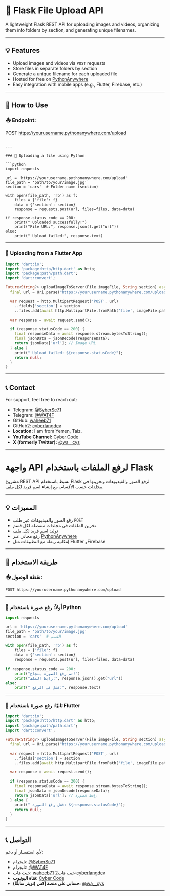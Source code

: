 


# 📁 Flask File Upload API

A lightweight Flask REST API for uploading images and videos, organizing them into folders by section, and generating unique filenames.

---

## 💡 Features

- Upload images and videos via `POST` requests
- Store files in separate folders by section
- Generate a unique filename for each uploaded file
- Hosted for free on [PythonAnywhere](https://www.pythonanywhere.com/)
- Easy integration with mobile apps (e.g., Flutter, Firebase, etc.)

---

## 🔧 How to Use

### 📤 Endpoint:

POST https://yourusername.pythonanywhere.com/upload
```

---

### 🐍 Uploading a file using Python

```python
import requests

url = 'https://yourusername.pythonanywhere.com/upload'
file_path = 'path/to/your/image.jpg'
section = 'cars'  # Folder name (section)

with open(file_path, 'rb') as f:
    files = {'file': f}
    data = {'section': section}
    response = requests.post(url, files=files, data=data)

if response.status_code == 200:
    print(" Uploaded successfully!")
    print("File URL:", response.json().get("url"))
else:
    print(" Upload failed:", response.text)
```

---

### 📱 Uploading from a Flutter App

```dart
import 'dart:io';
import 'package:http/http.dart' as http;
import 'package:path/path.dart';
import 'dart:convert';

Future<String?> uploadImageToServer(File imageFile, String section) async {
  final url = Uri.parse("https://yourusername.pythonanywhere.com/upload");

  var request = http.MultipartRequest('POST', url)
    ..fields['section'] = section
    ..files.add(await http.MultipartFile.fromPath('file', imageFile.path));

  var response = await request.send();

  if (response.statusCode == 200) {
    final responseData = await response.stream.bytesToString();
    final jsonData = jsonDecode(responseData);
    return jsonData['url']; // Image URL
  } else {
    print(" Upload failed: ${response.statusCode}");
    return null;
  }
}
```

---

## 📞 Contact

For support, feel free to reach out:

- Telegram: [@SyberSc71](https://t.me/SyberSc71)
- Telegram: [@WAT4F](https://t.me/WAT4F)
- GitHub: [waheeb71](https://github.com/waheeb71)
- GitHub2: [cyberlangdev](https://github.com/cyberlangdev)
- **Location:** I am from Yemen, Taiz.
- **YouTube Channel:** [Cyber Code](https://www.youtube.com/@cyber_code1)
- **X (formerly Twitter):** [@wa__cys](https://x.com/wa__cys)



---

# واجهة API لرفع الملفات باستخدام Flask

مشروع REST API بسيط باستخدام Flask لرفع الصور والفيديوهات وتخزينها في مجلدات حسب الأقسام، مع إنشاء اسم فريد لكل ملف.

---

## 💡 المميزات

- رفع الصور والفيديوهات عبر طلب `POST`
- تخزين الملفات في مجلدات منفصلة لكل قسم
- توليد اسم فريد لكل ملف
- رفع مجاني عبر [PythonAnywhere](https://www.pythonanywhere.com/)
- إمكانية ربطه مع التطبيقات مثل Flutter وFirebase

---

## 🔧 طريقة الاستخدام

### 📤 نقطة الوصول:
```
POST https://yourusername.pythonanywhere.com/upload
```

---

### 🐍 أولاً: رفع صورة باستخدام Python

```python
import requests

url = 'https://yourusername.pythonanywhere.com/upload'
file_path = 'path/to/your/image.jpg'
section = 'cars'  # القسم

with open(file_path, 'rb') as f:
    files = {'file': f}
    data = {'section': section}
    response = requests.post(url, files=files, data=data)

if response.status_code == 200:
    print("تم رفع الصورة بنجاح!")
    print("رابط الملف:", response.json().get("url"))
else:
    print(" فشل في الرفع:", response.text)
```

---

### 📱 ثانيًا: رفع صورة باستخدام Flutter

```dart
import 'dart:io';
import 'package:http/http.dart' as http;
import 'package:path/path.dart';
import 'dart:convert';

Future<String?> uploadImageToServer(File imageFile, String section) async {
  final url = Uri.parse("https://yourusername.pythonanywhere.com/upload");

  var request = http.MultipartRequest('POST', url)
    ..fields['section'] = section
    ..files.add(await http.MultipartFile.fromPath('file', imageFile.path));

  var response = await request.send();

  if (response.statusCode == 200) {
    final responseData = await response.stream.bytesToString();
    final jsonData = jsonDecode(responseData);
    return jsonData['url']; // رابط الصورة
  } else {
    print(" فشل رفع الصورة: ${response.statusCode}");
    return null;
  }
}
```

---

## 📞 التواصل

لأي استفسار أو دعم:

- تليجرام: [@SyberSc71](https://t.me/SyberSc71)
- تليجرام: [@WAT4F](https://t.me/WAT4F)
- جيت هاب: [waheeb71](https://github.com/waheeb71)
  جيب هاب2:[cyberlangdev](https://github.com/cyberlangdev)
- **قناة اليوتيوب:** [Cyber Code](https://www.youtube.com/@cyber_code1)
- **حسابي على منصة إكس (تويتر سابقًا):** [@wa__cys](https://x.com/wa__cys)



---
